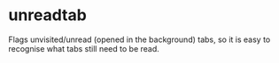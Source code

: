 # unreadtab
Flags unvisited/unread (opened in the background) tabs, so it is easy to recognise what tabs still need to be read.
